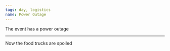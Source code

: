 ```yaml
---
tags: day, logistics
name: Power Outage
---
```


The event has a power outage

---

Now the food trucks are spoiled
